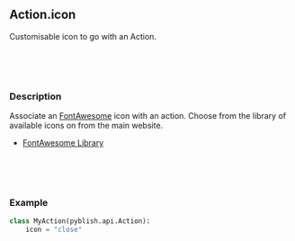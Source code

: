 ## Action.icon

Customisable icon to go with an Action.

<br>
<br>
<br>

### Description

Associate an [FontAwesome][ai] icon with an action. Choose from the library of available icons on from the main website.

- [FontAwesome Library][ai]

[ai]: http://fortawesome.github.io/Font-Awesome/icons

<br>
<br>
<br>

### Example

```python
class MyAction(pyblish.api.Action):
    icon = "close"
```